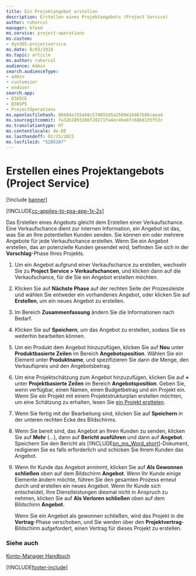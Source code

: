 ```yaml
---
title: Ein Projektangebot erstellen
description: Erstellen eines Projektangebots (Project Service)
author: ruhercul
manager: kfend
ms.service: project-operations
ms.custom:
- dyn365-projectservice
ms.date: 8/03/2018
ms.topic: article
ms.author: ruhercul
audience: Admin
search.audienceType:
- admin
- customizer
- enduser
search.app:
- D365CE
- D365PS
- ProjectOperations
ms.openlocfilehash: 06b84e155a60c574855d5a2509d16d67b8bceea4
ms.sourcegitcommit: fa32b1893286f20271fa4ec4be8fc68bd135f53c
ms.translationtype: HT
ms.contentlocale: de-DE
ms.lasthandoff: 02/15/2021
ms.locfileid: "5285167"
---
```

# <a name="create-a-project-quote-project-service"></a>Erstellen eines Projektangebots (Project Service)

[!include [banner](../includes/psa-now-project-operations.md)]

[!INCLUDE[cc-applies-to-psa-app-1x-2x](../includes/cc-applies-to-psa-app-1x-2x.md)]

Das Erstellen eines Angebots gleicht dem Erstellen einer Verkaufschance. Eine Verkaufschance dient zur internen Information, ein Angebot ist das, was Sie an Ihre potentiellen Kunden senden. Sie können ein oder mehrere Angebote für jede Verkaufschance erstellen. Wenn Sie ein Angebot erstellen, das an potenzielle Kunden gesendet wird, befinden Sie sich in der **Vorschlag**-Phase Ihres Projekts.  
  
1. Um ein Angebot aufgrund einer Verkaufschance zu erstellen, wechseln Sie zu **Project Service > Verkaufschancen**, und klicken dann auf die Verkaufschance, für die Sie ein Angebot erstellen möchten.  
  
2. Klicken Sie auf **Nächste Phase** auf der rechten Seite der Prozessleiste und wählen Sie entweder ein vorhandenes Angebot, oder klicken Sie auf **Erstellen**, um ein neues Angebot zu erstellen.  
  
3. Im Bereich **Zusammenfassung** ändern Sie die Informationen nach Bedarf.  
  
4. Klicken Sie auf **Speichern**, um das Angebot zu erstellen, sodass Sie es weiterhin bearbeiten können.  
  
5. Um ein Produkt dem Angebot hinzuzufügen, klicken Sie auf **Neu** unter **Produktbasierte Zeilen** im Bereich **Angebotsposition**. Wählen Sie ein Element unter **Produktname**, und spezifizieren Sie dann die Menge, den Verkaufspreis und den Angebotsbetrag.  
  
6. Um eine Projektschätzung zum Angebot hinzuzufügen, klicken Sie auf **+** unter **Projektbasierte Zeilen** im Bereich **Angebotsposition**. Geben Sie, wenn verfügbar, einen Namen, einen Budgetbetrag und ein Projekt ein. Wenn Sie ein Projekt mit einem Projektstrukturplan erstellen möchten, um eine Schätzung zu erhalten, lesen Sie [ein Projekt ersttelen](../psa/create-project.md).  
  
7. Wenn Sie fertig mit der Bearbeitung sind, klicken Sie auf **Speichern** in der unteren rechten Ecke des Bildschirms.  
  
8. Wenn Sie bereit sind, das Angebot an Ihren Kunden zu senden, klicken Sie auf **Mehr** (…), dann auf **Bericht ausführen** und dann auf **Angebot**. Speichern Sie den Bericht als [!INCLUDE[pn_ms_Word_short](../includes/pn-ms-word-short.md)]-Dokument, redigieren Sie es falls erforderlich und schicken Sie Ihrem Kunden das Angebot.  
  
9. Wenn Ihr Kunde das Angebot annimmt, klicken Sie auf **Als Gewonnen schließen** oben auf dem Bildschirm **Angebot**. Wenn Ihr Kunde einige Elemente ändern möchte, führen Sie den gesamten Prozess erneut durch und erstellen ein neues Angebot. Wenn Ihr Kunde sich entscheidet, Ihre Dienstleistungen diesmal nicht in Anspruch zu nehmen, klicken Sie auf **Als Verloren schließen** oben auf dem Bildschirm **Angebot**.  
  
   Wenn Sie ein Angebot als gewonnen schließen, wird das Projekt in die **Vertrag**-Phase verschoben, und Sie werden über den **Projektvertrag**-Bildschirm aufgefordert, einen Vertrag für dieses Projekt zu erstellen.  
  
### <a name="see-also"></a>Siehe auch  
 [Konto-Manager Handbuch](../psa/account-manager-guide.md)


[!INCLUDE[footer-include](../includes/footer-banner.md)]